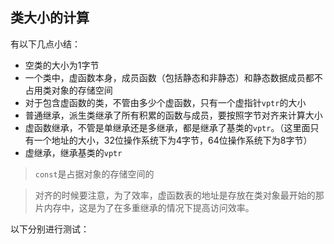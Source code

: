 ## 类大小的计算

有以下几点小结：
* 空类的大小为1字节
* 一个类中，虚函数本身，成员函数（包括静态和非静态）和静态数据成员都不占用类对象的存储空间
* 对于包含虚函数的类，不管由多少个虚函数，只有一个虚指针`vptr`的大小
* 普通继承，派生类继承了所有积累的函数与成员，要按照字节对齐来计算大小
* 虚函数继承，不管是单继承还是多继承，都是继承了基类的`vptr`。（这里面只有一个地址的大小，32位操作系统下为4字节，64位操作系统下为8字节）
* 虚继承，继承基类的`vptr`

> `const`是占据对象的存储空间的

> 对齐的时候要注意，为了效率，虚函数表的地址是存放在类对象最开始的那片内存中，这是为了在多重继承的情况下提高访问效率。

以下分别进行测试：

